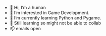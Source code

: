 - 👋 Hi, I’m a human
- 👀 I’m interested in Game Development.
- 🌱 I’m currently learning Python and Pygame.
- 💞️ Still learning so might not be able to collab
- 📫 emails open

<!---
Ray861/Ray861 is a ✨ special ✨ repository because its `README.md` (this file) appears on your GitHub profile.
You can click the Preview link to take a look at your changes.
--->
